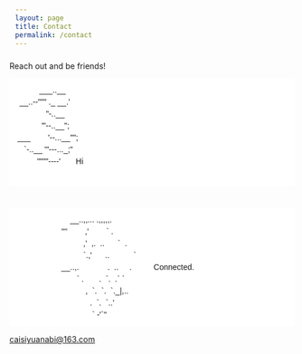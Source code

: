 ```yaml
---
layout: page
title: Contact
permalink: /contact
---
```


<style>
  pre {
    font-family: Arial, sans-serif;
    font-size: 14px;
    line-height: 1.5;
    margin-bottom: 10px;
    background-color: white; /* 将背景色设置为白色 */
    padding: 10px; /* 添加内边距，以便与内容保持一定的距离 */
  }
</style>

Reach out and be friends!

<pre>
           ___..__
  __..--""" ._ __.'
              "-..__
            '"--..__";
 ___        '--...__"";
    `-..__ '"---..._;"
          """"----'       Hi

</pre><br>
<pre>
                         __..,,... .,,,,,.
                     ''''        ,'        ` .
                               ,'  ,.  ..      `  .
                               `.,'      ..           `
                     __..,.             .  ..     .          Connected.
                            ` .       .  `.  .` `
                                ,  `.  `.  `._|,..
                                  .  `.  `..'
                                   ` -'`''
</pre>
<a href="mailto:caisiyuanabi@163.com">caisiyuanabi@163.com</a>
